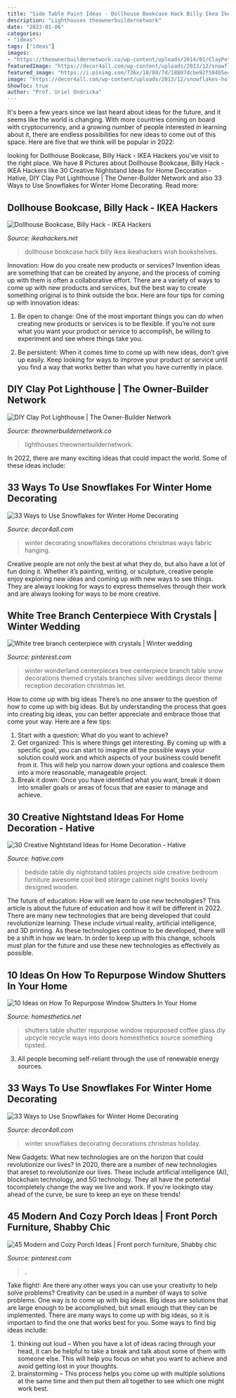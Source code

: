 ```yaml
---
title: "Side Table Paint Ideas - Dollhouse Bookcase Hack Billy Ikea Ikeahackers Wish Bookshelves"
description: "Lighthouses theownerbuildernetwork"
date: "2023-01-06"
categories:
- "ideas"
tags: ["ideas"]
images:
- "https://theownerbuildernetwork.co/wp-content/uploads/2014/01/ClayPotLighthouse12.jpg"
featuredImage: "https://decor4all.com/wp-content/uploads/2013/12/snowflakes-holiday-decorations-winter-decorating-ideas-20.jpg"
featured_image: "https://i.pinimg.com/736x/18/80/7d/18807dcbe92f594b5e4529b1d120d170--wedding-stuff-dream-wedding.jpg"
image: "https://decor4all.com/wp-content/uploads/2013/12/snowflakes-holiday-decorations-winter-decorating-ideas-12.jpg"
ShowToc: true
author: "Prof. Uriel Ondricka"
---
```



It's been a few years since we last heard about ideas for the future, and it seems like the world is changing. With more countries coming on board with cryptocurrency, and a growing number of people interested in learning about it, there are endless possibilities for new ideas to come out of this space. Here are five that we think will be popular in 2022: 

	

		
looking for Dollhouse Bookcase, Billy Hack - IKEA Hackers you've visit to the right place. We have 8 Pictures about Dollhouse Bookcase, Billy Hack - IKEA Hackers like 30 Creative Nightstand Ideas for Home Decoration - Hative, DIY Clay Pot Lighthouse | The Owner-Builder Network and also 33 Ways to Use Snowflakes for Winter Home Decorating. Read more:
		
    
## Dollhouse Bookcase, Billy Hack - IKEA Hackers

<img loading=lazy src="https://i1.wp.com/ikeahackers.net/wp-content/uploads/2014/06/P1060207.jpg" onerror="this.onerror=null;this.src='https://tse3.mm.bing.net/th?id=OIP.J47BAVBtvVGyINDumbNA0wHaLs&amp;pid=15.1';" alt="Dollhouse Bookcase, Billy Hack - IKEA Hackers">

_Source: ikeahackers.net_

>dollhouse bookcase hack billy ikea ikeahackers wish bookshelves. 

	

Innovation: How do you create new products or services?
Invention ideas are something that can be created by anyone, and the process of coming up with them is often a collaborative effort. There are a variety of ways to come up with new products and services, but the best way to create something original is to think outside the box. Here are four tips for coming up with innovation ideas:
1. Be open to change: One of the most important things you can do when creating new products or services is to be flexible. If you’re not sure what you want your product or service to accomplish, be willing to experiment and see where things take you.

2. Be persistent: When it comes time to come up with new ideas, don’t give up easily. Keep looking for ways to improve your product or service until you find a way that works better than what you have currently in place.

    
## DIY Clay Pot Lighthouse | The Owner-Builder Network

<img loading=lazy src="https://theownerbuildernetwork.co/wp-content/uploads/2014/01/ClayPotLighthouse12.jpg" onerror="this.onerror=null;this.src='https://tse4.mm.bing.net/th?id=OIP.8lnL3Y9i1m9vvdv_aSQiPgHaJ4&amp;pid=15.1';" alt="DIY Clay Pot Lighthouse | The Owner-Builder Network">

_Source: theownerbuildernetwork.co_

>lighthouses theownerbuildernetwork. 

	

In 2022, there are many exciting ideas that could impact the world. Some of these ideas include: 

    
## 33 Ways To Use Snowflakes For Winter Home Decorating

<img loading=lazy src="https://decor4all.com/wp-content/uploads/2013/12/snowflakes-holiday-decorations-winter-decorating-ideas-12.jpg" onerror="this.onerror=null;this.src='https://tse2.mm.bing.net/th?id=OIP.iHCF8l-DMqzxLzXk5sf9AAAAAA&amp;pid=15.1';" alt="33 Ways to Use Snowflakes for Winter Home Decorating">

_Source: decor4all.com_

>winter decorating snowflakes decorations christmas ways fabric hanging. 

	

Creative people are not only the best at what they do, but also have a lot of fun doing it. Whether it’s painting, writing, or sculpture, creative people enjoy exploring new ideas and coming up with new ways to see things. They are always looking for ways to express themselves through their work and are always looking for ways to be more creative.

    
## White Tree Branch Centerpiece With Crystals | Winter Wedding

<img loading=lazy src="https://i.pinimg.com/736x/18/80/7d/18807dcbe92f594b5e4529b1d120d170--wedding-stuff-dream-wedding.jpg" onerror="this.onerror=null;this.src='https://tse4.mm.bing.net/th?id=OIP.PBRWQIt0q_hmiFLaVdFiMQHaLH&amp;pid=15.1';" alt="White tree branch centerpiece with crystals | Winter wedding">

_Source: pinterest.com_

>winter wonderland centerpieces tree centerpiece branch table snow decorations themed crystals branches silver weddings decor theme reception decoration christmas let. 

	

How to come up with big ideas
There’s no one answer to the question of how to come up with big ideas. But by understanding the process that goes into creating big ideas, you can better appreciate and embrace those that come your way. Here are a few tips:
1. Start with a question: What do you want to achieve?
2. Get organized: This is where things get interesting. By coming up with a specific goal, you can start to imagine all the possible ways your solution could work and which aspects of your business could benefit from it. This will help you narrow down your options and coalesce them into a more reasonable, manageable project.
3. Break it down: Once you have identified what you want, break it down into smaller goals or areas of focus that are easier to manage and achieve.

    
## 30 Creative Nightstand Ideas For Home Decoration - Hative

<img loading=lazy src="https://hative.com/wp-content/uploads/2014/06/nightstand-ideas/12-night-stand-ideas.jpg" onerror="this.onerror=null;this.src='https://tse3.mm.bing.net/th?id=OIP.i-WmWbvAXQsNV8NQzuYPawHaLH&amp;pid=15.1';" alt="30 Creative Nightstand Ideas for Home Decoration - Hative">

_Source: hative.com_

>bedside table diy nightstand tables projects side creative bedroom furniture awesome cool bed storage cabinet night books lovely designed wooden. 

	

The future of education: How will we learn to use new technologies?
This article is about the future of education and how it will be different in 2022. There are many new technologies that are being developed that could revolutionize learning. These include virtual reality, artificial intelligence, and 3D printing. As these technologies continue to be developed, there will be a shift in how we learn. In order to keep up with this change, schools must plan for the future and use these new technologies as effectively as possible.

    
## 10 Ideas On How To Repurpose Window Shutters In Your Home

<img loading=lazy src="http://cdn.homesthetics.net/wp-content/uploads/2017/10/88ee4503342d81f8e922d89fc9bf5a70.jpg" onerror="this.onerror=null;this.src='https://tse3.mm.bing.net/th?id=OIP.PW-hyi7cmYHAsiBT5-IIsgHaJ4&amp;pid=15.1';" alt="10 Ideas on How To Repurpose Window Shutters In Your Home">

_Source: homesthetics.net_

>shutters table shutter repurpose window repurposed coffee glass diy upcycle recycle ways into doors homesthetics source something tipsted. 

	

3. All people becoming self-reliant through the use of renewable energy sources. 

    
## 33 Ways To Use Snowflakes For Winter Home Decorating

<img loading=lazy src="https://decor4all.com/wp-content/uploads/2013/12/snowflakes-holiday-decorations-winter-decorating-ideas-20.jpg" onerror="this.onerror=null;this.src='https://tse1.mm.bing.net/th?id=OIP.nPCTufA5Y1IM1z_4a_j3WQAAAA&amp;pid=15.1';" alt="33 Ways to Use Snowflakes for Winter Home Decorating">

_Source: decor4all.com_

>winter snowflakes decorating decorations christmas holiday. 

	

New Gadgets: What new technologies are on the horizon that could revolutionize our lives?
In 2020, there are a number of new technologies that areset to revolutionize our lives. These include artificial intelligence (AI), blockchain technology, and 5G technology. They all have the potential tocompletely change the way we live and work. If you're lookingto stay ahead of the curve, be sure to keep an eye on these trends!

    
## 45 Modern And Cozy Porch Ideas | Front Porch Furniture, Shabby Chic

<img loading=lazy src="https://i.pinimg.com/736x/a7/5d/61/a75d61245b695f4eca35893920b95ba2.jpg" onerror="this.onerror=null;this.src='https://tse2.mm.bing.net/th?id=OIP.RuB90YCrWbI9pmJTroR7ogHaJ3&amp;pid=15.1';" alt="45 Modern and Cozy Porch Ideas | Front porch furniture, Shabby chic">

_Source: pinterest.com_

>. 

	

Take flight!: Are there any other ways you can use your creativity to help solve problems?
Creativity can be used in a number of ways to solve problems. One way is to come up with big ideas. Big ideas are solutions that are large enough to be accomplished, but small enough that they can be implemented. There are many ways to come up with big ideas, so it is important to find the one that works best for you. Some ways to find big ideas include: 
1) thinking out loud – When you have a lot of ideas racing through your head, it can be helpful to take a break and talk about some of them with someone else. This will help you focus on what you want to achieve and avoid getting lost in your thoughts. 
2) brainstorming – This process helps you come up with multiple solutions at the same time and then put them all together to see which one might work best.

